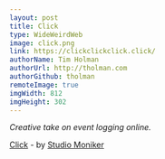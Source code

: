 ```yaml
---
layout: post
title: Click
type: WideWeirdWeb
image: click.png
link: https://clickclickclick.click/
authorName: Tim Holman
authorUrl: http://tholman.com
authorGithub: tholman
remoteImage: true
imgWidth: 812
imgHeight: 302
---
```


_Creative take on event logging online._

[Click](https://clickclickclick.click/) - by [Studio Moniker](https://studiomoniker.com/)
